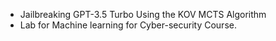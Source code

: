 - Jailbreaking GPT-3.5 Turbo Using the KOV MCTS Algorithm
- Lab for Machine learning for Cyber-security Course.
